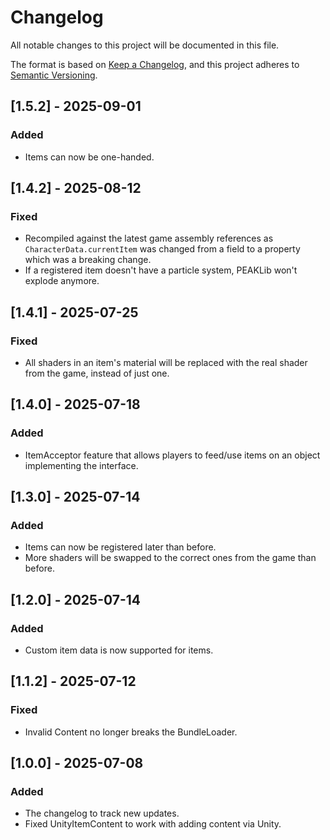 # Changelog

All notable changes to this project will be documented in this file.

The format is based on [Keep a Changelog](https://keepachangelog.com/en/1.1.0/),
and this project adheres to [Semantic Versioning](https://semver.org/spec/v2.0.0.html).

## [1.5.2] - 2025-09-01

### Added

- Items can now be one-handed.

## [1.4.2] - 2025-08-12

### Fixed

- Recompiled against the latest game assembly references as `CharacterData.currentItem` was changed from a field to a property which was a breaking change.
- If a registered item doesn't have a particle system, PEAKLib won't explode anymore.

## [1.4.1] - 2025-07-25

### Fixed

- All shaders in an item's material will be replaced with the real shader from the game, instead of just one.

## [1.4.0] - 2025-07-18

### Added

- ItemAcceptor feature that allows players to feed/use items on an object implementing the interface.

## [1.3.0] - 2025-07-14

### Added

- Items can now be registered later than before.
- More shaders will be swapped to the correct ones from the game than before.

## [1.2.0] - 2025-07-14

### Added

- Custom item data is now supported for items.

## [1.1.2] - 2025-07-12

### Fixed

- Invalid Content no longer breaks the BundleLoader.

## [1.0.0] - 2025-07-08

### Added

- The changelog to track new updates.
- Fixed UnityItemContent to work with adding content via Unity.
